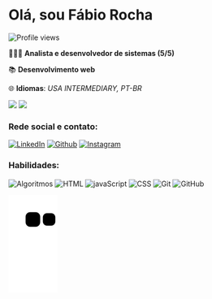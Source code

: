 # **Olá, sou Fábio Rocha**

<p align.="left"> <img src="https://komarev.com/ghpvc/?username=Fabiorocharb&color=yellow" alt="Profile views"/></p>

🧑🏻‍🎓 **Analista e desenvolvedor de sistemas (5/5)**</br>

📚 **Desenvolvimento web**</br>

🌐 **Idiomas**: *USA INTERMEDIARY, PT-BR*</br>


<div>
<img height="180em" src="https://github-readme-stats.vercel.app/api?username=Fabiorocharb&show_icons=true&theme=default"/>
<img height="180em" src="https://github-readme-stats.vercel.app/api/top-langs/?username=Fabiorocharb&layout=compact&theme=default"/>
</div>

### Rede social e contato:

[![LinkedIn](https://img.shields.io/badge/LinkedIn-0077B5?style=for-the-badge&logo=linkedin&logoColor=white)](https://www.linkedin.com/in/fabiorocharb)
[![Github](https://img.shields.io/badge/GitHub-100000?style=for-the-badge&logo=github&logoColor=white)](https://github.com/Fabiorocharb/Fabiorocharb)
[![Instagram](https://img.shields.io/badge/Instagram-E4405F?style=for-the-badge&logo=instagram&logoColor=white)](https://instagram.com/analistarocha)


### Habilidades:

<div>
<img align="center" alt="Algoritmos" height="30" widh="40" src="https://cdn.jsdelivr.net/gh/devicons/devicon/icons/thealgorithms/thealgorithms-original.svg"/>
<img align="center" alt="HTML" height="30" widht="40" src="https://cdn.jsdelivr.net/gh/devicons/devicon/icons/html5/html5-original.svg"/>               
<img align="center" alt="javaScript" height="30" width="40" src="https://cdn.jsdelivr.net/gh/devicons/devicon/icons/javascript/javascript-original.svg"/>          
<img align="center" alt="CSS" height="30" widht="40" src="https://cdn.jsdelivr.net/gh/devicons/devicon/icons/css3/css3-original.svg"/>
<img align="center" alt="Git" height="30" widht="40" src="https://cdn.jsdelivr.net/gh/devicons/devicon/icons/git/git-original.svg"/>
<img align="center" alt="GitHub" height="30" widht="40" src="https://cdn.jsdelivr.net/gh/devicons/devicon/icons/github/github-original.svg"/>  
</div>


![Snake animation](https://github.com/Fabiorocharb/Fabiorocharb/blob/output/github-contribution-grid-snake.svg)

